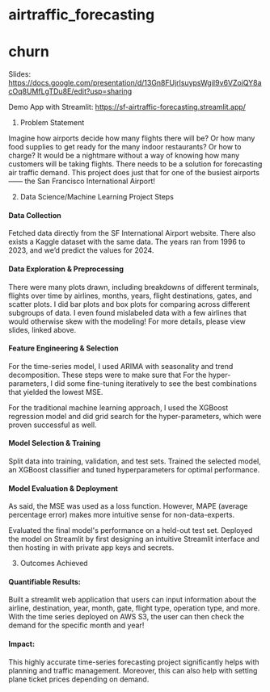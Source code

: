 # airtraffic_forecasting


# churn

Slides: https://docs.google.com/presentation/d/13Gn8FUjrlsuypsWgiI9v6VZoiQY8acOq8UMfLgTDu8E/edit?usp=sharing

Demo App with Streamlit: https://sf-airtraffic-forecasting.streamlit.app/


1. Problem Statement

Imagine how airports decide how many flights there will be? Or how many food supplies to get ready for the many indoor restaurants? Or how to charge? It would be a nightmare without a way of knowing how many customers will be taking flights. There needs to be a solution for forecasting air traffic demand. This project does just that for one of the busiest airports —— the San Francisco International Airport! 

2. Data Science/Machine Learning Project Steps

#### Data Collection

Fetched data directly from the SF International Airport website. There also exists a Kaggle dataset with the same data. The years ran from 1996 to 2023, and we’d predict the values for 2024. 

#### Data Exploration & Preprocessing

There were many plots drawn, including breakdowns of different terminals, flights over time by airlines, months, years, flight destinations, gates, and scatter plots. I did bar plots and box plots for comparing across different subgroups of data. I even found mislabeled data with a few airlines that would otherwise skew with the modeling! For more details, please view slides, linked above. 

#### Feature Engineering & Selection

For the time-series model, I used ARIMA with seasonality and trend decomposition. These steps were to make sure that 
For the hyper-parameters, I did some fine-tuning iteratively to see the best combinations that yielded the lowest MSE. 

For the traditional machine learning approach, I used the XGBoost regression model and did grid search for the hyper-parameters, which were proven successful as well. 

#### Model Selection & Training

Split data into training, validation, and test sets.
Trained the selected model, an XGBoost classifier and tuned hyperparameters for optimal performance.

#### Model Evaluation & Deployment

As said, the MSE was used as a loss function. However, MAPE (average percentage error) makes more intuitive sense for non-data-experts. 

Evaluated the final model's performance on a held-out test set.
Deployed the model on Streamlit by first designing an intuitive Streamlit interface and then hosting in with private app keys and secrets.

3. Outcomes Achieved

#### Quantifiable Results:

Built a streamlit web application that users can input information about the airline, destination, year, month, gate, flight type, operation type, and more. With the time series deployed on AWS S3, the user can then check the demand for the specific month and year! 

#### Impact:

This highly accurate time-series forecasting project significantly helps with planning and traffic management. Moreover, this can also help with setting plane ticket prices depending on demand. 
